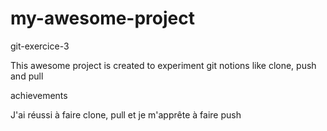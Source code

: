 # my-awesome-project
git-exercice-3

This awesome project is created to experiment git notions like clone, push and pull

achievements

J'ai réussi à faire clone, pull et je m'apprête à faire push
